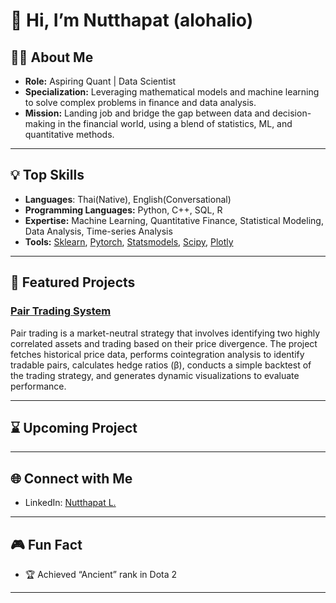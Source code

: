 # 👋 Hi, I’m Nutthapat (alohalio)

## 👨‍💻 About Me

- **Role:** Aspiring Quant | Data Scientist
- **Specialization:** Leveraging mathematical models and machine learning to solve complex problems in finance and data analysis.
- **Mission:** Landing job and bridge the gap between data and decision-making in the financial world, using a blend of statistics, ML, and quantitative methods.

---

## 💡 Top Skills

- **Languages**: Thai(Native), English(Conversational)
- **Programming Languages:** Python, C++, SQL, R
- **Expertise:** Machine Learning, Quantitative Finance, Statistical Modeling, Data Analysis, Time-series Analysis
- **Tools:** [Sklearn](https://github.com/scikit-learn/scikit-learn), [Pytorch](https://github.com/pytorch/pytorch), [Statsmodels](https://github.com/statsmodels/statsmodels), [Scipy](https://github.com/scipy/scipy), [Plotly](https://github.com/plotly/plotly.py)

---

## 🚀 Featured Projects

### [Pair Trading System](https://github.com/alohalio/PairTrading)
Pair trading is a market-neutral strategy that involves identifying two highly correlated assets and trading based on their price divergence. The project fetches historical price data, performs cointegration analysis to identify tradable pairs, calculates hedge ratios (β), conducts a simple backtest of the trading strategy, and generates dynamic visualizations to evaluate performance.

---

## ⌛ Upcoming Project

---

## 🌐 Connect with Me

- LinkedIn: [Nutthapat L.](https://www.linkedin.com/in/nutthapat-l/)

---

## 🎮 Fun Fact

- 🏆 Achieved “Ancient” rank in Dota 2

---

